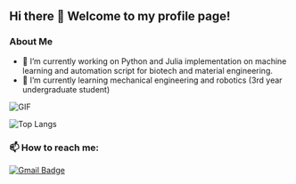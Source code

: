 ## Hi there 👋 Welcome to my profile page!

### About Me
- 🔭 I’m currently working on Python and Julia implementation on machine learning and automation script for biotech and material engineering.
- 🌱 I’m currently learning mechanical engineering and robotics (3rd year undergraduate student)

<img align="center" alt="GIF" src="https://media.giphy.com/media/RK5KD6UcUpAt92zZvt/giphy.gif" />

![Top Langs](https://github-readme-stats.vercel.app/api/top-langs/?username=ryanguo13&layout=compact)

###  📫 How to reach me:
[![Gmail Badge](https://img.shields.io/badge/Gmail-c14438?style=flat-square&logo=Gmail&logoColor=white&link=mailto:mishra.shanu15@gmail.com)](mailto:stephanietclayton9746@gmail.com)
